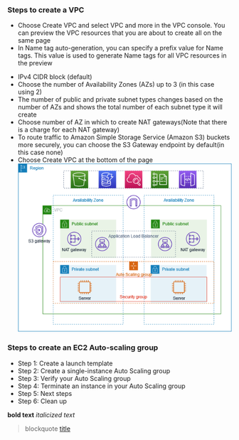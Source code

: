 ### Steps to create a VPC

+ Choose Create VPC and select VPC and more in the VPC console. You can preview the VPC resources that you are about to create all on the same page
+ In Name tag auto-generation, you can specify a prefix value for Name tags. This value is used to generate Name tags for all VPC resources in the preview
- IPv4 CIDR block (default)
- Choose the number of Availability Zones (AZs) up to 3 (in this case using 2)
- The number of public and private subnet types changes based on the number of AZs and shows the total number of each subnet type it will create
- Choose number of AZ in which to create NAT gateways(Note that there is a charge for each NAT gateway)
- To route traffic to Amazon Simple Storage Service (Amazon S3) buckets more securely, you can choose the S3 Gateway endpoint by default(in this case none) 
- Choose Create VPC at the bottom of the page
![alt text](image.png)


### Steps to create an EC2 Auto-scaling group
+ Step 1: Create a launch template
+ Step 2: Create a single-instance Auto Scaling group
+ Step 3: Verify your Auto Scaling group
+ Step 4: Terminate an instance in your Auto Scaling group
+ Step 5: Next steps
+ Step 6: Clean up



**bold text**
*italicized text*
> blockquote
[title](https://www.example.com)




